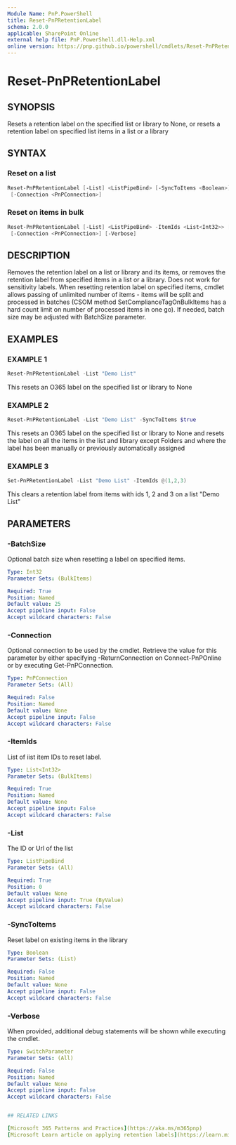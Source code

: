 ```yaml
---
Module Name: PnP.PowerShell
title: Reset-PnPRetentionLabel
schema: 2.0.0
applicable: SharePoint Online
external help file: PnP.PowerShell.dll-Help.xml
online version: https://pnp.github.io/powershell/cmdlets/Reset-PnPRetentionLabel.html
---
```

 
# Reset-PnPRetentionLabel

## SYNOPSIS
Resets a retention label on the specified list or library to None, or resets a retention label on specified list items in a list or a library

## SYNTAX

### Reset on a list
```powershell
Reset-PnPRetentionLabel [-List] <ListPipeBind> [-SyncToItems <Boolean>] 
 [-Connection <PnPConnection>] 
```

### Reset on items in bulk
```powershell
Reset-PnPRetentionLabel [-List] <ListPipeBind> -ItemIds <List<Int32>> [-BatchSize <Int32>] 
 [-Connection <PnPConnection>] [-Verbose]
```

## DESCRIPTION
Removes the retention label on a list or library and its items, or removes the retention label from specified items in a list or a library. Does not work for sensitivity labels.
When resetting retention label on specified items, cmdlet allows passing of unlimited number of items - items will be split and processed in batches (CSOM method SetComplianceTagOnBulkItems has a hard count limit on number of processed items in one go). If needed, batch size may be adjusted with BatchSize parameter.

## EXAMPLES

### EXAMPLE 1
```powershell
Reset-PnPRetentionLabel -List "Demo List"
```

This resets an O365 label on the specified list or library to None

### EXAMPLE 2
```powershell
Reset-PnPRetentionLabel -List "Demo List" -SyncToItems $true
```

This resets an O365 label on the specified list or library to None and resets the label on all the items in the list and library except Folders and where the label has been manually or previously automatically assigned

### EXAMPLE 3
```powershell
Set-PnPRetentionLabel -List "Demo List" -ItemIds @(1,2,3)
```

This clears a retention label from items with ids 1, 2 and 3 on a list "Demo List"

## PARAMETERS

### -BatchSize
Optional batch size when resetting a label on specified items.

```yaml
Type: Int32
Parameter Sets: (BulkItems)

Required: True
Position: Named
Default value: 25
Accept pipeline input: False
Accept wildcard characters: False
```

### -Connection
Optional connection to be used by the cmdlet. Retrieve the value for this parameter by either specifying -ReturnConnection on Connect-PnPOnline or by executing Get-PnPConnection.

```yaml
Type: PnPConnection
Parameter Sets: (All)

Required: False
Position: Named
Default value: None
Accept pipeline input: False
Accept wildcard characters: False
```

### -ItemIds
List of iist item IDs to reset label. 

```yaml
Type: List<Int32>
Parameter Sets: (BulkItems)

Required: True
Position: Named
Default value: None
Accept pipeline input: False
Accept wildcard characters: False
```

### -List
The ID or Url of the list

```yaml
Type: ListPipeBind
Parameter Sets: (All)

Required: True
Position: 0
Default value: None
Accept pipeline input: True (ByValue)
Accept wildcard characters: False
```

### -SyncToItems
Reset label on existing items in the library

```yaml
Type: Boolean
Parameter Sets: (List)

Required: False
Position: Named
Default value: None
Accept pipeline input: False
Accept wildcard characters: False
```

### -Verbose
When provided, additional debug statements will be shown while executing the cmdlet.

```yaml
Type: SwitchParameter
Parameter Sets: (All)

Required: False
Position: Named
Default value: None
Accept pipeline input: False
Accept wildcard characters: False


## RELATED LINKS

[Microsoft 365 Patterns and Practices](https://aka.ms/m365pnp)
[Microsoft Learn article on applying retention labels](https://learn.microsoft.com/en-us/sharepoint/dev/apis/csom-methods-for-applying-retention-labels)


